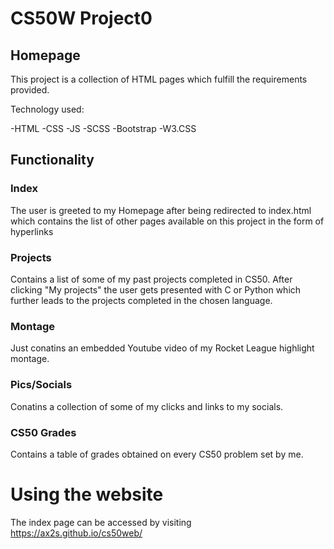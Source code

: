 # CS50W Project0


## Homepage

This project is a collection of HTML pages which fulfill the requirements provided.

Technology used:

-HTML
-CSS
-JS
-SCSS
-Bootstrap
-W3.CSS

## Functionality

### Index
The user is greeted to my Homepage after being redirected to index.html which contains the list of other pages available on this project in the form of hyperlinks

### Projects
Contains a list of some of my past projects completed in CS50. After clicking "My projects" the user gets presented with C or Python which further leads to the projects completed in the chosen language.

### Montage
Just conatins an embedded Youtube video of my Rocket League highlight montage.

### Pics/Socials
Conatins a collection of some of my clicks and links to my socials.

### CS50 Grades
Contains a table of grades obtained on every CS50 problem set by me.

# Using the website

The index page can be accessed by visiting https://ax2s.github.io/cs50web/

